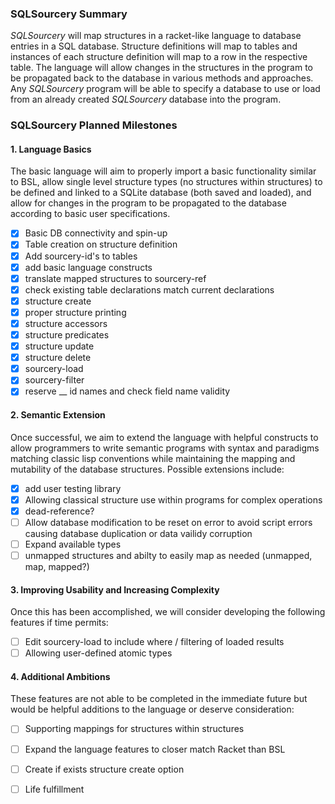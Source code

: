 ### SQLSourcery Summary
*SQLSourcery* will map structures in a racket-like language to database entries in a SQL database. Structure definitions will map to tables and instances of each structure definition will map to a row in the respective table. The language will allow changes in the structures in the program to be propagated back to the database in various methods and approaches. Any *SQLSourcery* program will be able to specify a database to use or load from an already created *SQLSourcery* database into the program.


### SQLSourcery Planned Milestones

#### 1. Language Basics
The basic language will aim to properly import a basic functionality similar to BSL, allow single level structure types (no structures within structures) to be defined and linked to a SQLite database (both saved and loaded), and allow for changes in the program to be propagated to the database according to basic user specifications.

- [x] Basic DB connectivity and spin-up
- [x] Table creation on structure definition
- [x] Add sourcery-id's to tables
- [x] add basic language constructs
- [X] translate mapped structures to sourcery-ref
- [X] check existing table declarations match current declarations
- [X] structure create
- [X] proper structure printing
- [X] structure accessors
- [X] structure predicates
- [X] structure update
- [X] structure delete
- [X] sourcery-load
- [X] sourcery-filter
- [X] reserve __ id names and check field name validity

#### 2. Semantic Extension
Once successful, we aim to extend the language with helpful constructs to allow programmers to write semantic programs with syntax and paradigms matching classic lisp conventions while maintaining the mapping and mutability of the database structures. Possible extensions include:
- [X] add user testing library
- [X] Allowing classical structure use within programs for complex operations
- [X] dead-reference?
- [ ] Allow database modification to be reset on error to avoid script errors causing database duplication or data vailidy corruption
- [ ] Expand available types
- [ ] unmapped structures and abilty to easily map as needed (unmapped, map, mapped?)

#### 3. Improving Usability and Increasing Complexity
Once this has been accomplished, we will consider developing the following features if time permits:
- [ ] Edit sourcery-load to include where / filtering of loaded results
- [ ] Allowing user-defined atomic types

#### 4. Additional Ambitions

These features are not able to be completed in the immediate future but would be helpful additions to the language or deserve consideration:
- [ ] Supporting mappings for structures within structures
- [ ] Expand the language features to closer match Racket than BSL
- [ ] Create if exists structure create option
- [ ] Life fulfillment


